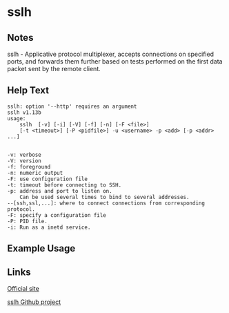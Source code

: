 # sslh

Notes
-------
sslh - Applicative protocol multiplexer, accepts connections on specified ports, and forwards them further based on tests performed on the first data packet sent by the remote client.

Help Text
-------
```
sslh: option '--http' requires an argument
sslh v1.13b
usage:
	sslh  [-v] [-i] [-V] [-f] [-n] [-F <file>]
	[-t <timeout>] [-P <pidfile>] -u <username> -p <add> [-p <addr> ...] 


-v: verbose
-V: version
-f: foreground
-n: numeric output
-F: use configuration file
-t: timeout before connecting to SSH.
-p: address and port to listen on.
    Can be used several times to bind to several addresses.
--[ssh,ssl,...]: where to connect connections from corresponding protocol.
-F: specify a configuration file
-P: PID file.
-i: Run as a inetd service.
```

Example Usage
-------

Links
-------
[Official site](http://www.rutschle.net/tech/sslh.shtml)

[sslh Github project](https://github.com/yrutschle/sslh)

